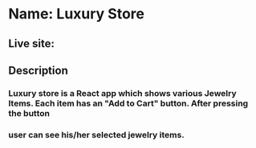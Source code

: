 # Name: Luxury Store

## Live site:

## Description

### Luxury store is a React app which shows various Jewelry Items. Each item has an "Add to Cart" button. After pressing the button

### user can see his/her selected jewelry items.
